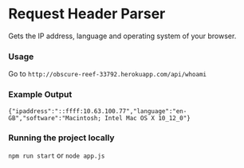 # Request Header Parser
Gets the IP address, language and operating system of your browser.

### Usage ###
Go to `http://obscure-reef-33792.herokuapp.com/api/whoami`

### Example Output ###
`{"ipaddress":"::ffff:10.63.100.77","language":"en-GB","software":"Macintosh; Intel Mac OS X 10_12_0"}`

### Running the project locally ###
`npm run start` or `node app.js`
